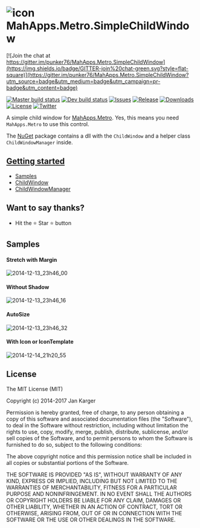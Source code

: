 # ![icon](https://raw.github.com/punker76/MahApps.Metro.SimpleChildWindow/master/MahApps.Metro.SimpleChildWindow/MahApps.Metro.SimpleChildWindow48.png) MahApps.Metro.SimpleChildWindow

[![Join the chat at https://gitter.im/punker76/MahApps.Metro.SimpleChildWindow](https://img.shields.io/badge/GITTER-join%20chat-green.svg?style=flat-square)](https://gitter.im/punker76/MahApps.Metro.SimpleChildWindow?utm_source=badge&utm_medium=badge&utm_campaign=pr-badge&utm_content=badge)

[![Master build status](https://img.shields.io/appveyor/ci/punker76/mahapps-metro-simplechildwindow/master.svg?label=build-master&style=flat-square)](https://ci.appveyor.com/project/punker76/mahapps-metro-simplechildwindow/branch/master)
[![Dev build status](https://img.shields.io/appveyor/ci/punker76/mahapps-metro-simplechildwindow/dev.svg?label=build-dev&style=flat-square)](https://ci.appveyor.com/project/punker76/mahapps-metro-simplechildwindow/branch/dev)
[![Issues](https://img.shields.io/github/issues/punker76/MahApps.Metro.SimpleChildWindow.svg?style=flat-square)](https://github.com/punker76/MahApps.Metro.SimpleChildWindow/issues)
[![Release](https://img.shields.io/github/release/punker76/MahApps.Metro.SimpleChildWindow.svg?style=flat-square)](https://github.com/punker76/MahApps.Metro.SimpleChildWindow/releases/latest)
[![Downloads](https://img.shields.io/nuget/dt/MahApps.Metro.SimpleChildWindow.svg?style=flat-square)](http://www.nuget.org/packages/MahApps.Metro.SimpleChildWindow/)
[![License](https://img.shields.io/badge/license-MIT-blue.svg?style=flat-square)](https://github.com/punker76/MahApps.Metro.SimpleChildWindow/blob/master/License.txt)
[![Twitter](https://img.shields.io/badge/twitter-%40punker76-55acee.svg?style=flat-square)](https://twitter.com/punker76)

A simple child window for [MahApps.Metro](https://github.com/MahApps/MahApps.Metro). Yes, this means you need `MahApps.Metro` to use this control.

The [NuGet](https://www.nuget.org/packages/MahApps.Metro.SimpleChildWindow) package contains a dll with the `ChildWindow` and a helper class `ChildWindowManager` inside.

## [Getting started][wiki]

* [Samples][samples]
* [ChildWindow][childwindow]
* [ChildWindowManager][childwindowmanager]

## Want to say thanks?
 * Hit the :star: Star :star: button

## Samples

#### Stretch with Margin

![2014-12-13_23h46_00](https://user-images.githubusercontent.com/658431/28338627-de8c2890-6c09-11e7-99c3-c424e2c588a2.png)

#### Without Shadow

![2014-12-13_23h46_16](https://user-images.githubusercontent.com/658431/28338628-dea5f8e2-6c09-11e7-8349-8bce5cf7a1c8.png)

#### AutoSize

![2014-12-13_23h46_32](https://user-images.githubusercontent.com/658431/28338629-dea8afba-6c09-11e7-8b7d-cf7e2db2fa82.png)

#### With Icon or IconTemplate

![2014-12-14_21h20_55](https://user-images.githubusercontent.com/658431/28338630-deacb9ca-6c09-11e7-8bdf-054fb008afd6.png)

## License

The MIT License (MIT)

Copyright (c) 2014-2017 Jan Karger

Permission is hereby granted, free of charge, to any person obtaining a copy
of this software and associated documentation files (the "Software"), to deal
in the Software without restriction, including without limitation the rights
to use, copy, modify, merge, publish, distribute, sublicense, and/or sell
copies of the Software, and to permit persons to whom the Software is
furnished to do so, subject to the following conditions:

The above copyright notice and this permission notice shall be included in all
copies or substantial portions of the Software.

THE SOFTWARE IS PROVIDED "AS IS", WITHOUT WARRANTY OF ANY KIND, EXPRESS OR
IMPLIED, INCLUDING BUT NOT LIMITED TO THE WARRANTIES OF MERCHANTABILITY,
FITNESS FOR A PARTICULAR PURPOSE AND NONINFRINGEMENT. IN NO EVENT SHALL THE
AUTHORS OR COPYRIGHT HOLDERS BE LIABLE FOR ANY CLAIM, DAMAGES OR OTHER
LIABILITY, WHETHER IN AN ACTION OF CONTRACT, TORT OR OTHERWISE, ARISING FROM,
OUT OF OR IN CONNECTION WITH THE SOFTWARE OR THE USE OR OTHER DEALINGS IN THE
SOFTWARE.

[wiki]: https://github.com/punker76/MahApps.Metro.SimpleChildWindow/wiki
[childwindow]: https://github.com/punker76/MahApps.Metro.SimpleChildWindow/wiki/ChildWindow
[childwindowmanager]: https://github.com/punker76/MahApps.Metro.SimpleChildWindow/wiki/ChildWindowManager
[samples]: https://github.com/punker76/MahApps.Metro.SimpleChildWindow/wiki/Samples
